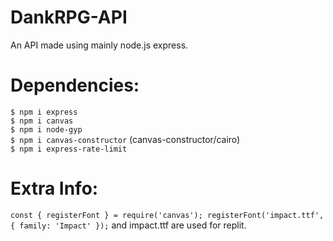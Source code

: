 # DankRPG-API
An API made using mainly node.js express.

# Dependencies:
```$ npm i express```\
```$ npm i canvas```\
```$ npm i node-gyp```\
```$ npm i canvas-constructor``` (canvas-constructor/cairo)\
```$ npm i express-rate-limit```

# Extra Info:

`const { registerFont } = require('canvas');
registerFont('impact.ttf', { family: 'Impact' });`
and impact.ttf are used for replit.
